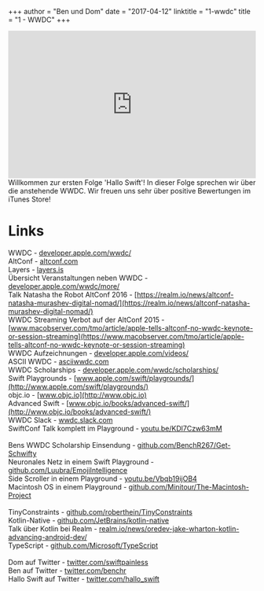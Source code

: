 +++
author = "Ben und Dom"
date = "2017-04-12"
linktitle = "1-wwdc"
title = "1 - WWDC"
+++

<iframe width="100%" height="300" scrolling="no" frameborder="no" src="https://w.soundcloud.com/player/?url=https%3A//api.soundcloud.com/tracks/317238636&amp;auto_play=false&amp;hide_related=true&amp;show_comments=true&amp;show_user=true&amp;show_reposts=false&amp;visual=true"></iframe>

<br>
Willkommen zur ersten Folge 'Hallo Swift'! In dieser Folge sprechen wir über die anstehende WWDC. Wir freuen uns sehr über positive Bewertungen im iTunes Store!

Links
========

WWDC - [developer.apple.com/wwdc/](http://developer.apple.com/wwdc/) <br>
AltConf - [altconf.com](http://altconf.com) <br>
Layers - [layers.is](http://layers.is) <br>
Übersicht Veranstaltungen neben WWDC - [developer.apple.com/wwdc/more/](http://developer.apple.com/wwdc/more/) <br>
Talk Natasha the Robot AltConf 2016 - [https://realm.io/news/altconf-natasha-murashev-digital-nomad/](https://realm.io/news/altconf-natasha-murashev-digital-nomad/) <br>
WWDC Streaming Verbot auf der AltConf 2015 - [www.macobserver.com/tmo/article/apple-tells-altconf-no-wwdc-keynote-or-session-streaming](https://www.macobserver.com/tmo/article/apple-tells-altconf-no-wwdc-keynote-or-session-streaming) <br>
WWDC Aufzeichnungen - [developer.apple.com/videos/](http://developer.apple.com/videos/) <br>
ASCII WWDC - [asciiwwdc.com](http://asciiwwdc.com) <br>
WWDC Scholarships - [developer.apple.com/wwdc/scholarships/](http://developer.apple.com/wwdc/scholarships/) <br>
Swift Playgrounds - [www.apple.com/swift/playgrounds/](http://www.apple.com/swift/playgrounds/) <br>
objc.io - [www.objc.io](http://www.objc.io) <br>
Advanced Swift - [www.objc.io/books/advanced-swift/](http://www.objc.io/books/advanced-swift/) <br>
WWDC Slack - [wwdc.slack.com](http://wwdc.slack.com) <br>
SwiftConf Talk komplett im Playground - [youtu.be/KDl7Czw63mM](http://youtu.be/KDl7Czw63mM) <br>
 <br>
Bens WWDC Scholarship Einsendung - [github.com/BenchR267/Get-Schwifty](http://github.com/BenchR267/Get-Schwifty) <br>
Neuronales Netz in einem Swift Playground - [github.com/Luubra/EmojiIntelligence](http://github.com/Luubra/EmojiIntelligence) <br>
Side Scroller in einem Playground - [youtu.be/Vbqb19ijOB4](http://youtu.be/Vbqb19ijOB4) <br>
Macintosh OS in einem Playground - [github.com/Minitour/The-Macintosh-Project](http://github.com/Minitour/The-Macintosh-Project) <br>
 <br>
TinyConstraints - [github.com/roberthein/TinyConstraints](http://github.com/roberthein/TinyConstraints) <br>
Kotlin-Native - [github.com/JetBrains/kotlin-native](http://github.com/JetBrains/kotlin-native) <br>
Talk über Kotlin bei Realm - [realm.io/news/oredev-jake-wharton-kotlin-advancing-android-dev/](https://realm.io/news/oredev-jake-wharton-kotlin-advancing-android-dev//) <br>
TypeScript - [github.com/Microsoft/TypeScript](http://github.com/Microsoft/TypeScript) <br>
 <br>
Dom auf Twitter - [twitter.com/swiftpainless](http://twitter.com/swiftpainless) <br>
Ben auf Twitter - [twitter.com/benchr](http://twitter.com/benchr) <br>
Hallo Swift auf Twitter - [twitter.com/hallo_swift](http://twitter.com/hallo_swift) <br>

